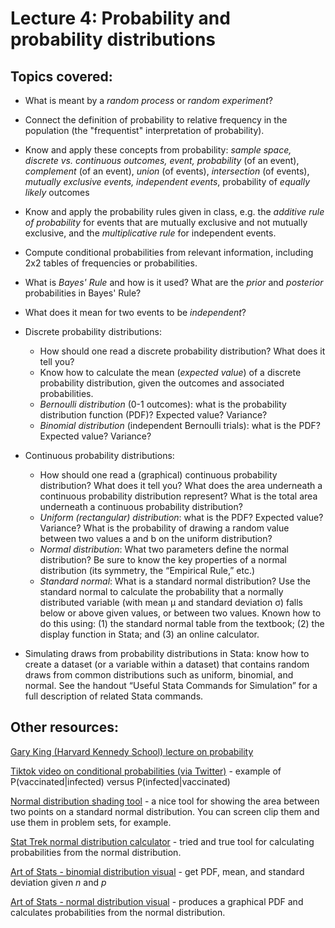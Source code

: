 # Lecture 4: Probability and probability distributions

## Topics covered:

* What is meant by a *random process* or *random experiment*?

* Connect the definition of probability to relative frequency in the population (the "frequentist" interpretation of probability).

* Know and apply these concepts from probability: *sample space, discrete vs. continuous outcomes, event, probability* (of an event), *complement* (of an event), *union* (of events), *intersection* (of events), *mutually exclusive events, independent events*, probability of *equally likely* outcomes

* Know and apply the probability rules given in class, e.g. the *additive rule of probability* for events that are mutually exclusive and not mutually exclusive, and the *multiplicative rule* for independent events.

* Compute conditional probabilities from relevant information, including 2x2 tables of frequencies or probabilities.

* What is *Bayes' Rule* and how is it used? What are the *prior* and *posterior* probabilities in Bayes' Rule?

* What does it mean for two events to be *independent*?

* Discrete probability distributions:
	* How should one read a discrete probability distribution? What does it tell you?
	* Know how to calculate the mean (*expected value*) of a discrete probability distribution, given the outcomes and associated probabilities.
	* *Bernoulli distribution* (0-1 outcomes): what is the probability distribution function (PDF)? Expected value? Variance?
	* *Binomial distribution* (independent Bernoulli trials): what is the PDF? Expected value? Variance?

* Continuous probability distributions:
	* How should one read a (graphical) continuous probability distribution? What does it tell you? What does the area underneath a continuous probability distribution represent? What is the total area underneath a continuous probability distribution?
	* *Uniform (rectangular) distribution*: what is the PDF? Expected value? Variance? What is the probability of drawing a random value between two values a and b on the uniform distribution?
	* *Normal distribution*: What two parameters define the normal distribution? Be sure to know the key properties of a normal distribution (its symmetry, the “Empirical Rule,” etc.)
	* *Standard normal*: What is a standard normal distribution? Use the standard normal to calculate the probability that a normally distributed variable (with mean μ and standard deviation σ) falls below or above given values, or between two values. Known how to do this using: (1) the standard normal table from the textbook; (2) the display function in Stata; and (3) an online calculator.

* Simulating draws from probability distributions in Stata: know how to create a dataset (or a variable within a dataset) that contains random draws from common distributions such as uniform, binomial, and normal. See the handout “Useful Stata Commands for Simulation” for a full description of related Stata commands.


## Other resources:

[Gary King (Harvard Kennedy School) lecture on probability](https://www.youtube.com/watch?v=6C7yRBfh2ok)

[Tiktok video on conditional probabilities (via Twitter)](https://twitter.com/howie_hua/status/1421502809862664197) - example of P(vaccinated|infected) versus P(infected|vaccinated)

[Normal distribution shading tool](https://www.stat.berkeley.edu/~stark/Java/Html/NormHiLite.htm) - a nice tool for showing the area between two points on a standard normal distribution. You can screen clip them and use them in problem sets, for example.

[Stat Trek normal distribution calculator](https://stattrek.com/online-calculator/normal.aspx) - tried and true tool for calculating probabilities from the normal distribution.

[Art of Stats - binomial distribution visual](https://istats.shinyapps.io/BinomialDist/) - get PDF, mean, and standard deviation given *n* and *p*

[Art of Stats - normal distribution visual](https://istats.shinyapps.io/NormalDist/) - produces a graphical PDF and calculates probabilities from the normal distribution.


